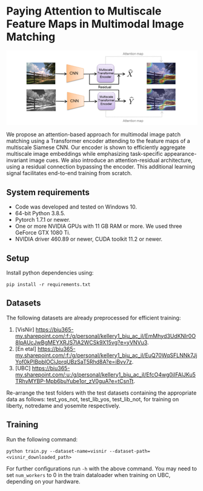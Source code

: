 # Paying Attention to Multiscale Feature Maps in Multimodal Image Matching

![teaser architecture fig](figures/teaser.png)

We propose an attention-based approach for multimodal image patch matching using a Transformer encoder attending to the feature maps of a multiscale Siamese CNN. Our encoder is shown to efficiently aggregate multiscale image embeddings while emphasizing task-specific appearance-invariant image cues. We also introduce an attention-residual architecture, using a residual connection bypassing the encoder. This additional learning signal facilitates end-to-end training from scratch.

## System requirements
* Code was developed and tested on Windows 10.
* 64-bit Python 3.8.5.
* Pytorch 1.7.1 or newer.
* One or more NVIDIA GPUs with 11 GB RAM or more. We used three GeForce GTX 1080 Ti.
* NVIDIA driver 460.89 or newer, CUDA toolkit 11.2 or newer.

## Setup
Install python dependencies using:
```
pip install -r requirements.txt
```

## Datasets
The following datasets are already preprocessed for efficient training:
1. [VisNir]  https://biu365-my.sharepoint.com/:f:/g/personal/kellery1_biu_ac_il/EmMhyd3UdKNIr0O8IpAUcJwBgMEYXRJS7lA2WCSk9X15vg?e=yVNVu3.
2. [En etal] https://biu365-my.sharepoint.com/:f:/g/personal/kellery1_biu_ac_il/EuQ70WqSFLNNk7JjYof0kPIBpblOCiJprqUBzSaT5Rhd8A?e=iBvv7z.
3. [UBC] https://biu365-my.sharepoint.com/:u:/g/personal/kellery1_biu_ac_il/EfcO4wg0jIFAlJKu5TRhyMYBP-Mpb6buYube1or_zV0guA?e=tCsnTt.


Re-arrange the test folders with the test datasets containing the appropriate data as follows: test_yos_not, test_lib_yos, test_lib_not, for training on liberty, notredame and yosemite respectively.
## Training
Run the following command:
```
python train.py --dataset-name=visnir --dataset-path=<visnir_downloaded_path>
```

For further configurations run `-h` with the above command.
You may need to set `num_workers` to 0 in the train dataloader when training on UBC, depending on your hardware.
